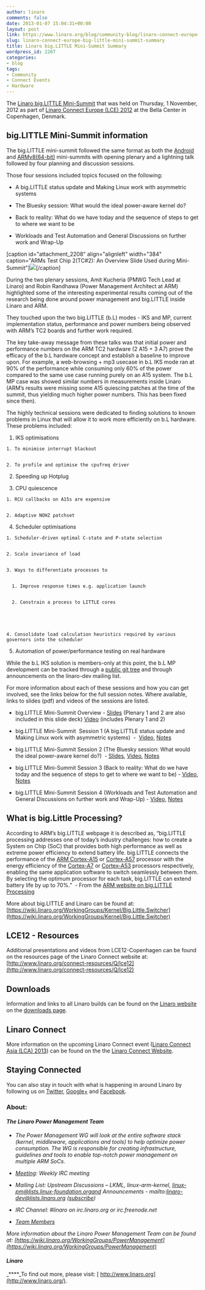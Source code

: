 ```yaml
---
author: linaro
comments: false
date: 2013-01-07 15:04:31+00:00
layout: post
link: https://www.linaro.org/blog/community-blog/linaro-connect-europe-big-little-mini-summit-summary/
slug: linaro-connect-europe-big-little-mini-summit-summary
title: Linaro big.LITTLE Mini-Summit Summary
wordpress_id: 2207
categories:
- blog
tags:
- Community
- Connect Events
- Hardware
---
```


The [Linaro big.LITTLE Mini-Summit](http://summit.linaro.org/lce12/track/linaro-mini-summit/) that was held on Thursday, 1 November, 2012 as part of [Linaro Connect Europe (LCE) 2012](http://connect.linaro.org/events/event/lce12-copenhagen/) at the Bella Center in Copenhagen, Denmark.


## big.LITTLE Mini-Summit information


The big.LITTLE mini-summit followed the same format as both the [Android](http://www.linaro.org/2012/12/06/summary-of-the-android-mini-summit-at-connect-copenhagen-2012/) and [ARMv8(64-bit)](http://www.linaro.org/2012/11/26/armv8-64-bit-mini-summit-at-lce12-copenhagen/) mini-summits with opening plenary and a lightning talk followed by four planning and discussion sessions.

Those four sessions included topics focused on the following:




  * A big.LITTLE status update and Making Linux work with asymmetric systems


  * The Bluesky session: What would the ideal power-aware kernel do?


  * Back to reality: What do we have today and the sequence of steps to get to where we want to be


  * Workloads and Test Automation and General Discussions on further work and Wrap-Up


[caption id="attachment_2208" align="alignleft" width="384" caption="ARMs Test Chip 2(TC#2): An Overview Slide Used during Mini-Summit"][![](http://www.linaro.org/wp-content/uploads/2013/01/ARMs_Test_Chip_2TC2_An_Overview-1024x765.png)](http://www.linaro.org/wp-content/uploads/2013/01/ARMs_Test_Chip_2TC2_An_Overview.png)[/caption]

During the two plenary sessions, Amit Kucheria (PMWG Tech Lead at Linaro) and Robin Randhawa (Power Management Architect at ARM) highlighted some of the interesting experimental results coming out of the research being done around power management and big.LITTLE inside Linaro and ARM.

They touched upon the two big.LITTLE (b.L) modes - IKS and MP, current implementation status, performance and power numbers being observed with ARM’s TC2 boards and further work required.

The key take-away message from these talks was that initial power and performance numbers on the ARM TC2 hardware (2 A15 + 3 A7) prove the efficacy of the b.L hardware concept and establish a baseline to improve upon. For example, a web-browsing + mp3 usecase in b.L IKS mode ran at 90% of the performance while consuming only 60% of the power compared to the same use case running purely on an A15 system. The b.L MP case was showed similar numbers in measurements inside Linaro (ARM’s results were missing some A15 quiescing patches at the time of the summit, thus yielding much higher power numbers. This has been fixed since then).

The highly technical sessions were dedicated to finding solutions to known problems in Linux that will allow it to work more efficiently on b.L hardware. These problems included:




  1. IKS optimisations


    1. To minimise interrupt blackout


    2. To profile and optimise the cpufreq driver





  2. Speeding up Hotplug


  3. CPU quiescence


    1. RCU callbacks on A15s are expensive


    2. Adaptive NOHZ patchset





  4. Scheduler optimisations


    1. Scheduler-driven optimal C-state and P-state selection


    2. Scale invariance of load


    3. Ways to differentiate processes to


      1. Improve response times e.g. application launch


      2. Constrain a process to LITTLE cores





    4. Consolidate load calculation heuristics required by various governors into the scheduler





  5. Automation of power/performance testing on real hardware


While the b.L IKS solution is members-only at this point, the b.L MP development can be tracked through a [public git tree](http://git.linaro.org/gitweb?p=people/vireshk/linux-linaro-big-LITTLE-MP.git;a=summary) and through announcements on the linaro-dev mailing list.

For more information about each of these sessions and how you can get involved, see the links below for the full session notes. Where available, links to slides (pdf) and videos of the sessions are listed.




  * big.LITTLE Mini-Summit Overview - [Slides](http://www.linaro.org/documents/download/d364018e38b473315767d5479039751a50925b90d6cc6) (Plenary 1 and 2 are also included in this slide deck) [Video](https://www.youtube.com/watch?v=1oVGid3K89g) (includes Plenary 1 and 2)




  * big.LITTLE Mini-Summit  Session 1 (A big.LITTLE status update and Making Linux work with asymmetric systems)  -  [Video](http://youtu.be/hyQFWAuFMRI), [Notes](http://summit.linaro.org/lce12/meeting/20939/big-little-mini-summit-1/)


  * big.LITTLE Mini-Summit Session 2 (The Bluesky session: What would the ideal power-aware kernel do?)  - [Slides](http://www.linaro.org/documents/download/a7e92b96e40c1662b34608953ab6e7425098f865bbdca), [Video](http://youtu.be/D-ykH4orHds), [Notes](http://summit.linaro.org/lce12/meeting/21346/big-little-mini-summit-2/)


  * big.LITTLE Mini-Summit Session 3 (Back to reality: What do we have today and the sequence of steps to get to where we want to be) - [Video](http://youtu.be/D-ykH4orHds), [Notes](http://summit.linaro.org/lce12/meeting/21347/big-little-mini-summit-3/)


  * big.LITTLE Mini-Summit Session 4 (Workloads and Test Automation and General Discussions on further work and Wrap-Up) - [Video](http://youtu.be/D-ykH4orHds), [Notes](http://summit.linaro.org/lce12/meeting/21348/big-little-mini-summit-4/)




## What is big.Little Processing?


According to ARM’s big.LITTLE webpage it is described as, “big.LITTLE processing addresses one of today’s industry challenges: how to create a System on Chip (SoC) that provides both high performance as well as extreme power efficiency to extend battery life. big.LITTLE connects the performance of the [ARM Cortex-A15](http://www.arm.com/products/processors/cortex-a/cortex-a15.php) or [Cortex-A57](http://www.arm.com/products/processors/cortex-a50/cortex-a57-processor.php) processor with the energy efficiency of the [Cortex-A7](http://www.arm.com/products/processors/cortex-a/cortex-a7.php) or [Cortex-A53](http://www.arm.com/products/processors/cortex-a50/cortex-a53-processor.php) processors respectively, enabling the same application software to switch seamlessly between them. By selecting the optimum processor for each task, big.LITTLE can extend battery life by up to 70%.”  - From the [ARM website on big.LITTLE Processing](http://www.arm.com/products/processors/technologies/biglittleprocessing.php)

More about big.LITTLE and Linaro can be found at: [https://wiki.linaro.org/WorkingGroups/Kernel/Big.Little.Switcher](https://wiki.linaro.org/WorkingGroups/Kernel/Big.Little.Switcher)


## LCE12 - Resources


Additional presentations and videos from LCE12-Copenhagen can be found on the resources page of the Linaro Connect website at: [http://www.linaro.org/connect-resources/Q/lce12](http://www.linaro.org/connect-resources/Q/lce12)


## Downloads


Information and links to all Linaro builds can be found on the [Linaro website](http://www.linaro.org/) on the [downloads page](http://www.linaro.org/downloads/).


## Linaro Connect


More information on the upcoming Linaro Connect event ([Linaro Connect Asia (LCA) 2013](http://www.linaro.org/2012/12/19/registration-opens-for-linaro-connect-asia-2013-book-early/)) can be found on the the [Linaro Connect Website](http://connect.linaro.org/).


## Staying Connected


You can also stay in touch with what is happening in around Linaro by following us on [Twitter](https://twitter.com/LinaroOrg), [Google+](https://plus.google.com/112814496864921562564/posts) and [Facebook](https://www.facebook.com/LinaroOrg).


### About:




#### **_The Linaro Power Management Team_**






  * _The Power Management WG will look at the entire software stack (kernel, middleware, applications and tools) to help optimize power consumption. The WG is responsible for creating infrastructure, guidelines and tools to enable top-notch power management on multiple ARM SoCs._




  * _[Meeting](https://wiki.linaro.org/WorkingGroups/PowerManagement/Meetings): Weekly IRC meeting_


  * _Mailing List: Upstream Discussions – LKML, linux-arm-kernel, linux-pm@lists.linux-foundation.organd Announcements - mailto:linaro-dev@lists.linaro.org ([subscribe](http://lists.linaro.org/mailman/listinfo/linaro-dev))_


  * _IRC Channel: #linaro on irc.linaro.org or irc.freenode.net_


  * _[Team Members](http://www.linaro.org/linux-on-arm/meet-the-team/power-management)_


_More information about the Linaro Power Management Team can be found at: [https://wiki.linaro.org/WorkingGroups/PowerManagement](https://wiki.linaro.org/WorkingGroups/PowerManagement)_


#### _**Linaro**_


_****_To find out more, please visit: [ http://www.linaro.org](http://www.linaro.org/).
